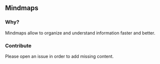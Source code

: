 ## Mindmaps

### Why?

Mindmaps allow to organize and understand information faster and better.

### Contribute

Please open an issue in order to add missing content.
